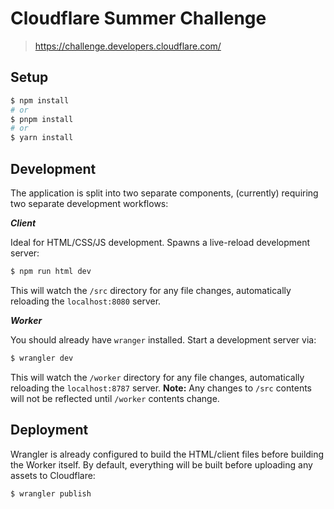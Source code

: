 # Cloudflare Summer Challenge

> https://challenge.developers.cloudflare.com/

## Setup

```sh
$ npm install
# or
$ pnpm install
# or
$ yarn install
```

## Development

The application is split into two separate components, (currently) requiring two separate development workflows:

***Client***

Ideal for HTML/CSS/JS development. Spawns a live-reload development server:

```sh
$ npm run html dev
```

This will watch the `/src` directory for any file changes, automatically reloading the `localhost:8080` server.

***Worker***

You should already have `wranger` installed. Start a development server via:

```sh
$ wrangler dev
```

This will watch the `/worker` directory for any file changes, automatically reloading the `localhost:8787` server. **Note:** Any changes to `/src` contents will not be reflected until `/worker` contents change.

## Deployment

Wrangler is already configured to build the HTML/client files before building the Worker itself. By default, everything will be built before uploading any assets to Cloudflare:

```sh
$ wrangler publish
```
